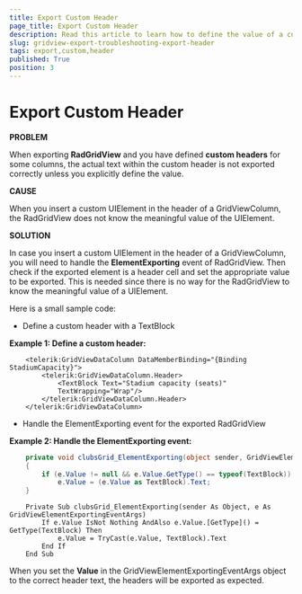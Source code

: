 ```yaml
---
title: Export Custom Header
page_title: Export Custom Header
description: Read this article to learn how to define the value of a custom header in Telerik's {{ site.framework_name }} DataGrid in order to export it correctly.
slug: gridview-export-troubleshooting-export-header
tags: export,custom,header
published: True
position: 3
---
```


# Export Custom Header

__PROBLEM__

When exporting __RadGridView__ and you have defined __custom headers__ for some columns, the actual text within the custom header is not exported correctly unless you explicitly define the value. 


__CAUSE__

When you insert a custom UIElement in the header of a GridViewColumn, the RadGridView does not know the meaningful value of the UIElement.

__SOLUTION__

In case you insert a custom UIElement in the header of a GridViewColumn, you will need to handle the __ElementExporting__ event of RadGridView. Then check if the exported element is a header cell and set the appropriate value to be exported. This is needed since there is no way for the RadGridView to know the meaningful value of a UIElement.
          
Here is a small sample code:      

* Define a custom header with a TextBlock
        
__Example 1: Define a custom header:__

```XAML
	<telerik:GridViewDataColumn DataMemberBinding="{Binding StadiumCapacity}">
	    <telerik:GridViewDataColumn.Header>
	        <TextBlock Text="Stadium capacity (seats)"
	        TextWrapping="Wrap"/>
	    </telerik:GridViewDataColumn.Header>
	</telerik:GridViewDataColumn>
```

* Handle the ElementExporting event for the exported RadGridView
        
__Example 2: Handle the ElementExporting event:__

```C#
	private void clubsGrid_ElementExporting(object sender, GridViewElementExportingEventArgs e)
	{
	    if (e.Value != null && e.Value.GetType() == typeof(TextBlock))
	        e.Value = (e.Value as TextBlock).Text;
	}
```
```VB.NET
	Private Sub clubsGrid_ElementExporting(sender As Object, e As GridViewElementExportingEventArgs)
	    If e.Value IsNot Nothing AndAlso e.Value.[GetType]() = GetType(TextBlock) Then
	        e.Value = TryCast(e.Value, TextBlock).Text
	    End If
	End Sub
```

When you set the __Value__ in the GridViewElementExportingEventArgs object to the correct header text, the headers will be exported as expected.
        


